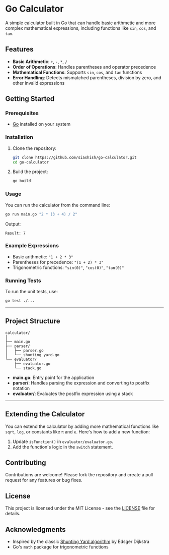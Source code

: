 # Go Calculator

A simple calculator built in Go that can handle basic arithmetic and more complex mathematical expressions, including functions like `sin`, `cos`, and `tan`.

## Features

- **Basic Arithmetic**: `+`, `-`, `*`, `/`
- **Order of Operations**: Handles parentheses and operator precedence
- **Mathematical Functions**: Supports `sin`, `cos`, and `tan` functions
- **Error Handling**: Detects mismatched parentheses, division by zero, and other invalid expressions

## Getting Started

### Prerequisites

- [Go](https://golang.org/) installed on your system

### Installation

1. Clone the repository:
   ```bash
   git clone https://github.com/siashish/go-calculator.git
   cd go-calculator
   ```

2. Build the project:
   ```bash
   go build
   ```

### Usage

You can run the calculator from the command line:

```bash
go run main.go "2 * (3 + 4) / 2"
```

Output:

```
Result: 7
```

### Example Expressions

- Basic arithmetic: `"1 + 2 * 3"`
- Parentheses for precedence: `"(1 + 2) * 3"`
- Trigonometric functions: `"sin(0)"`, `"cos(0)"`, `"tan(0)"`

### Running Tests

To run the unit tests, use:

```bash
go test ./...
```

---

## Project Structure

```
calculator/
│
├── main.go
├── parser/
│   ├── parser.go
│   └── shunting_yard.go
└── evaluator/
    ├── evaluator.go
    └── stack.go
```

- **main.go**: Entry point for the application
- **parser/**: Handles parsing the expression and converting to postfix notation
- **evaluator/**: Evaluates the postfix expression using a stack

---

## Extending the Calculator

You can extend the calculator by adding more mathematical functions like `sqrt`, `log`, or constants like `π` and `e`. Here's how to add a new function:

1. Update `isFunction()` in `evaluator/evaluator.go`.
2. Add the function's logic in the `switch` statement.

## Contributing

Contributions are welcome! Please fork the repository and create a pull request for any features or bug fixes.

## License

This project is licensed under the MIT License - see the [LICENSE](https://github.com/siashish/go-calculator/blob/main/LICENSE) file for details.

## Acknowledgments

- Inspired by the classic [Shunting Yard algorithm](https://en.wikipedia.org/wiki/Shunting_yard_algorithm#The_algorithm_in_detail) by Edsger Dijkstra
- Go's `math` package for trigonometric functions